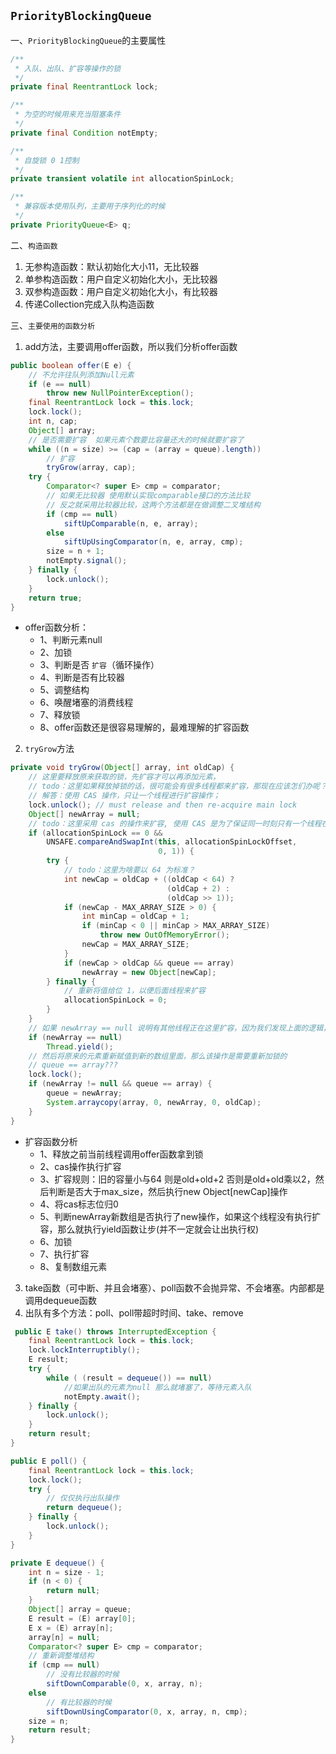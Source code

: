 ## `PriorityBlockingQueue`

一、`PriorityBlockingQueue`的主要属性
```java
/**
 * 入队、出队、扩容等操作的锁
 */
private final ReentrantLock lock;

/**
 * 为空的时候用来充当阻塞条件
 */
private final Condition notEmpty;

/**
 * 自旋锁 0 1控制
 */
private transient volatile int allocationSpinLock;

/**
 * 兼容版本使用队列，主要用于序列化的时候
 */
private PriorityQueue<E> q;
```

二、`构造函数`
1. 无参构造函数：默认初始化大小11，无比较器
2. 单参构造函数：用户自定义初始化大小，无比较器
3. 双参构造函数：用户自定义初始化大小，有比较器
4. 传递Collection完成入队构造函数

三、`主要使用的函数分析`
1. add方法，主要调用offer函数，所以我们分析offer函数

```java
public boolean offer(E e) {
    // 不允许往队列添加Null元素
    if (e == null)
        throw new NullPointerException();
    final ReentrantLock lock = this.lock;
    lock.lock();
    int n, cap;
    Object[] array;
    // 是否需要扩容  如果元素个数要比容量还大的时候就要扩容了
    while ((n = size) >= (cap = (array = queue).length))
        // 扩容
        tryGrow(array, cap);
    try {
        Comparator<? super E> cmp = comparator;
        // 如果无比较器 使用默认实现comparable接口的方法比较
        // 反之就采用比较器比较，这两个方法都是在做调整二叉堆结构
        if (cmp == null)
            siftUpComparable(n, e, array);
        else
            siftUpUsingComparator(n, e, array, cmp);
        size = n + 1;
        notEmpty.signal();
    } finally {
        lock.unlock();
    }
    return true;
}
```
- offer函数分析：
    * 1、判断元素null
    * 2、加锁
    * 3、判断是否 `扩容`（循环操作）
    * 4、判断是否有比较器
    * 5、调整结构
    * 6、唤醒堵塞的消费线程
    * 7、释放锁
    * 8、offer函数还是很容易理解的，最难理解的扩容函数
    
2. ` tryGrow `方法

```java
private void tryGrow(Object[] array, int oldCap) {
    // 这里要释放原来获取的锁，先扩容才可以再添加元素，
    // todo：这里如果释放掉锁的话，很可能会有很多线程都来扩容，那现在应该怎们办呢？
    // 解答：使用 CAS 操作，只让一个线程进行扩容操作；
    lock.unlock(); // must release and then re-acquire main lock
    Object[] newArray = null;
    // todo：这里采用 cas 的操作来扩容, 使用 CAS 是为了保证同一时刻只有一个线程在做扩容操作
    if (allocationSpinLock == 0 &&
        UNSAFE.compareAndSwapInt(this, allocationSpinLockOffset,
                                 0, 1)) {
        try {
            // todo：这里为啥要以 64 为标准？
            int newCap = oldCap + ((oldCap < 64) ?
                                   (oldCap + 2) : 
                                   (oldCap >> 1));
            if (newCap - MAX_ARRAY_SIZE > 0) {    
                int minCap = oldCap + 1;
                if (minCap < 0 || minCap > MAX_ARRAY_SIZE)
                    throw new OutOfMemoryError();
                newCap = MAX_ARRAY_SIZE;
            }
            if (newCap > oldCap && queue == array)
                newArray = new Object[newCap];
        } finally {
            // 重新将值给位 1，以便后面线程来扩容
            allocationSpinLock = 0;
        }
    }
    // 如果 newArray == null 说明有其他线程正在这里扩容，因为我们发现上面的逻辑，如果有线程进行扩容的话，会将 allocationSpinLockOffset 置为 1
    if (newArray == null)
        Thread.yield();
    // 然后将原来的元素重新赋值到新的数组里面，那么该操作是需要重新加锁的
    // queue == array???
    lock.lock();
    if (newArray != null && queue == array) {
        queue = newArray;
        System.arraycopy(array, 0, newArray, 0, oldCap);
    }
}
```
- 扩容函数分析
    * 1、释放之前当前线程调用offer函数拿到锁
    * 2、cas操作执行扩容
    * 3、扩容规则：旧的容量小与64 则是old+old+2 否则是old+old乘以2，然后判断是否大于max_size，然后执行new Object[newCap]操作
    * 4、将cas标志位归0
    * 5、判断newArray新数组是否执行了new操作，如果这个线程没有执行扩容，那么就执行yield函数让步(并不一定就会让出执行权)
    * 6、加锁
    * 7、执行扩容
    * 8、复制数组元素
    
3. take函数（可中断、并且会堵塞）、poll函数不会抛异常、不会堵塞。内部都是调用dequeue函数
4. 出队有多个方法：poll、poll带超时时间、take、remove

```java
 public E take() throws InterruptedException {
    final ReentrantLock lock = this.lock;
    lock.lockInterruptibly();
    E result;
    try {
        while ( (result = dequeue()) == null)
            //如果出队的元素为null 那么就堵塞了，等待元素入队
            notEmpty.await();
    } finally {
        lock.unlock();
    }
    return result;
}
```

```java
public E poll() {
    final ReentrantLock lock = this.lock;
    lock.lock();
    try {
        // 仅仅执行出队操作
        return dequeue();
    } finally {
        lock.unlock();
    }
}
```

```java
private E dequeue() {
    int n = size - 1;
    if (n < 0) {
        return null;
    }
    Object[] array = queue;
    E result = (E) array[0];
    E x = (E) array[n];
    array[n] = null;
    Comparator<? super E> cmp = comparator;
    // 重新调整堆结构
    if (cmp == null)
        // 没有比较器的时候
        siftDownComparable(0, x, array, n);
    else
        // 有比较器的时候
        siftDownUsingComparator(0, x, array, n, cmp);
    size = n;
    return result;
}
```
    